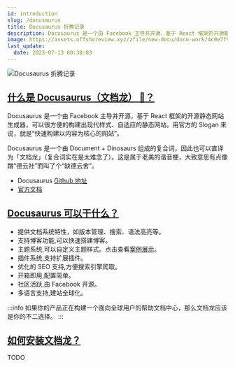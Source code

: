 ```yaml
---
id: introduction
slug: /docusaurus
title: Docusaurus 折腾记录
description: Docusaurus 是一个由 Facebook 主导并开源，基于 React 框架的开源静态网站生成器，可以很方便的构建出现代样式、自适应的静态网站。用官方的 Slogan 来说，就是“快速构建以内容为核心的网站”。
image: https://assets.offshoreview.xyz/zfile/new-docu/docu-work/4c0e7f96a232d1b9afe42e0ad4a48851.png
last_update:
  date: 2023-07-13 00:38:03
---
```


![Docusaurus 折腾记录](https://assets.offshoreview.xyz/zfile/new-docu/docu-work/4c0e7f96a232d1b9afe42e0ad4a48851.png)

## [什么是 Docusaurus（文档龙） 🦖？](#what-is-docusaurus)

Docusaurus 是一个由 Facebook 主导并开源，基于 React 框架的开源静态网站生成器，可以很方便的构建出现代样式、自适应的静态网站。用官方的 Slogan 来说，就是“快速构建以内容为核心的网站”。

Docusaurus 是一个由 Document + Dinosaurs 组成的复合词，因此也可以直译为「文档龙」（复合词实在是太难念了）。这是属于老美的谐音梗，大致意思有点像蹭“德云社”而叫了个“缺德云舍”。

- Docusaurus [Github 地址](https://github.com/facebook/docusaurus)
- [官方文档](https://docusaurus.io/zh-CN/)

## [Docusaurus 可以干什么？](#what-docusaurus-can-do)

- 提供文档系统特性，如版本管理、搜索、语法高亮等。
- 支持博客功能,可以快速搭建博客。
- 主题系统,可以自定义主题样式。点击查看[案例展示](https://docusaurus.io/zh-CN/showcase)。
- 插件系统,支持扩展插件。
- 优化的 SEO 支持,方便搜索引擎爬取。
- 开箱即用,配置简单。
- 社区活跃,由 Facebook 开源。
- 多语言支持,建站全球化。

:::info
如果你的产品正在构建一个面向全球用户的帮助文档中心，那么文档龙应该是你的不二选择。
:::

## [如何安装文档龙？](#how-to-install)

TODO
